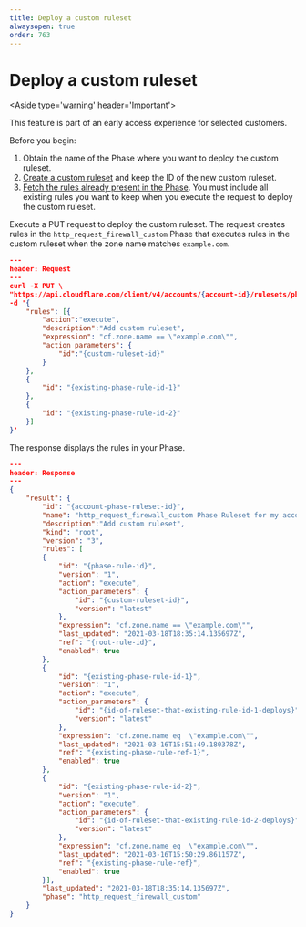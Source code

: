 ```yaml
---
title: Deploy a custom ruleset
alwaysopen: true
order: 763
---
```


# Deploy a custom ruleset

<Aside type='warning' header='Important'>

This feature is part of an early access experience for selected customers.

</Aside>

Before you begin:

1. Obtain the name of the Phase where you want to deploy the custom ruleset.
1. [Create a custom ruleset](/cf-rulesets/custom-rulesets/create-custom-ruleset) and keep the ID of the new custom ruleset.
1. [Fetch the rules already present in the Phase](/cf-rulesets/view-rulesets). You must include all existing rules you want to keep when you execute the request to deploy the custom ruleset.

Execute a PUT request to deploy the custom ruleset. The request creates rules in the `http_request_firewall_custom` Phase that executes rules in the custom ruleset when the zone name matches `example.com`.

```json
---
header: Request
---
curl -X PUT \
"https://api.cloudflare.com/client/v4/accounts/{account-id}/rulesets/phases/http_request_firewall_custom/entrypoint" \
-d '{
    "rules": [{
        "action":"execute",
        "description":"Add custom ruleset",
        "expression": "cf.zone.name == \"example.com\"",
        "action_parameters": {
            "id":"{custom-ruleset-id}"
        }
    },
    {
        "id": "{existing-phase-rule-id-1}"
    },
    {
        "id": "{existing-phase-rule-id-2}"
    }]
}'
```

The response displays the rules in your Phase.

```json
---
header: Response
---
{
    "result": {
        "id": "{account-phase-ruleset-id}",
        "name": "http_request_firewall_custom Phase Ruleset for my account",
        "description":"Add custom ruleset",
        "kind": "root",
        "version": "3",
        "rules": [
        {
            "id": "{phase-rule-id}",
            "version": "1",
            "action": "execute",
            "action_parameters": {
                "id": "{custom-ruleset-id}",
                "version": "latest"
            },
            "expression": "cf.zone.name == \"example.com\"",
            "last_updated": "2021-03-18T18:35:14.135697Z",
            "ref": "{root-rule-id}",
            "enabled": true
        },
        {
            "id": "{existing-phase-rule-id-1}",
            "version": "1",
            "action": "execute",
            "action_parameters": {
                "id": "{id-of-ruleset-that-existing-rule-id-1-deploys}",
                "version": "latest"
            },
            "expression": "cf.zone.name eq  \"example.com\"",
            "last_updated": "2021-03-16T15:51:49.180378Z",
            "ref": "{existing-phase-rule-ref-1}",
            "enabled": true
        },
        {
            "id": "{existing-phase-rule-id-2}",
            "version": "1",
            "action": "execute",
            "action_parameters": {
                "id": "{id-of-ruleset-that-existing-rule-id-2-deploys}",
                "version": "latest"
            },
            "expression": "cf.zone.name eq  \"example.com\"",
            "last_updated": "2021-03-16T15:50:29.861157Z",
            "ref": "{existing-phase-rule-ref}",
            "enabled": true
        }],
        "last_updated": "2021-03-18T18:35:14.135697Z",
        "phase": "http_request_firewall_custom"
    }
}
```
